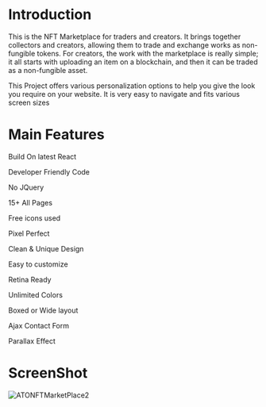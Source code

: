 # Introduction
This is the NFT Marketplace for traders and creators. It brings together collectors and creators, allowing them to trade and exchange works as non-fungible tokens. For creators, the work with the marketplace is really simple; it all starts with uploading an item on a blockchain, and then it can be traded as a non-fungible asset.

This Project offers various personalization options to help you give the look you require on your website. It is very easy to navigate and fits various screen sizes

# Main Features

Build On latest React

Developer Friendly Code

No JQuery

15+ All Pages

Free icons used

Pixel Perfect

Clean & Unique Design

Easy to customize

Retina Ready

Unlimited Colors

Boxed or Wide layout

Ajax Contact Form

Parallax Effect

# ScreenShot

![ATONFTMarketPlace2](https://user-images.githubusercontent.com/89033750/163301558-1c035d60-f614-4b56-8e8b-d2650129c0e0.png)
